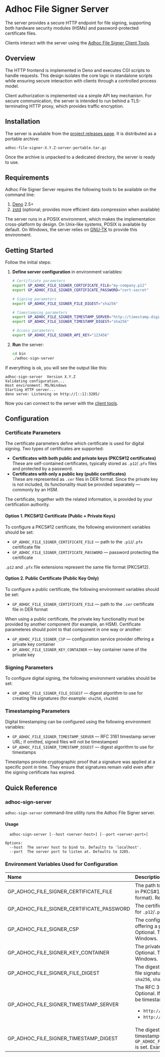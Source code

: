 # Adhoc File Signer Server

The server provides a secure HTTP endpoint for file signing, supporting both
hardware security modules (HSMs) and password-protected certificate files.

Clients interact with the server using the
[Adhoc File Signer Client Tools](https://github.com/gapotchenko/adhoc-file-signer/tree/main/source/client).

## Overview

The HTTP frontend is implemented in Deno and executes CGI scripts to handle
requests. This design isolates the core logic in standalone scripts while
ensuring secure interaction with clients through a controlled process model.

Client authorization is implemented via a simple API key mechanism. For secure
communication, the server is intended to run behind a TLS-terminating HTTP
proxy, which provides traffic encryption.

## Installation

The server is available from the
[project releases page](https://github.com/gapotchenko/adhoc-file-signer/releases).
It is distributed as a portable archive:

```
adhoc-file-signer-X.Y.Z-server-portable.tar.gz
```

Once the archive is unpacked to a dedicated directory, the server is ready to
use.

## Requirements

Adhoc File Signer Server requires the following tools to be available on the
command line:

1. [Deno](https://deno.com/) 2.5+
2. [zstd](https://github.com/facebook/zstd) (optional; provides more efficient
   data compression when available)

The server runs in a POSIX environment, which makes the implementation
cross-platform by design. On Unix-like systems, POSIX is available by default.
On Windows, the server relies on [GNU-TK](https://github.com/gapotchenko/gnu-tk)
to provide this environment.

## Getting Started

Follow the initial steps:

1. **Define server configuration** in environment variables:

   ```sh
   # Certificate parameters
   export GP_ADHOC_FILE_SIGNER_CERTIFICATE_FILE="my-company.p12"
   export GP_ADHOC_FILE_SIGNER_CERTIFICATE_PASSWORD="cert-secret"

   # Signing parameters
   export GP_ADHOC_FILE_SIGNER_FILE_DIGEST="sha256"

   # Timestamping parameters
   export GP_ADHOC_FILE_SIGNER_TIMESTAMP_SERVER="http://timestamp.digicert.com/"
   export GP_ADHOC_FILE_SIGNER_TIMESTAMP_DIGEST="sha256"

   # Access parameters
   export GP_ADHOC_FILE_SIGNER_API_KEY="123456"
   ```

2. **Run** the server:

   ```sh
   cd bin
   ./adhoc-sign-server
   ```

If everything is ok, you will see the output like this:

```
adhoc-sign-server  Version X.Y.Z
Validating configuration...
Host environment: MS/Windows
Starting HTTP server...
deno serve: Listening on http://[::1]:3205/
```

Now you can connect to the server with the
[client tools](https://github.com/gapotchenko/adhoc-file-signer/tree/main/source/client).

## Configuration

### Certificate Parameters

The certificate parameters define which certificate is used for digital signing.
Two types of certificates are supported:

- **Certificates with both public and private keys (PKCS#12 certificates)**\
  These are self-contained certificates, typically stored as `.p12`/`.pfx` files
  and protected by a password.
- **Certificates with only a public key (public certificates)**\
  These are represented as `.cer` files in DER format. Since the private key is
  not included, its functionality must be provided separately — commonly by an
  HSM.

The certificate, together with the related information, is provided by your
certification authority.

#### Option 1. PKCS#12 Certificate (Public + Private Keys)

To configure a PKCS#12 certificate, the following environment variables should
be set:

- `GP_ADHOC_FILE_SIGNER_CERTIFICATE_FILE` — path to the `.p12`/`.pfx`
  certificate file
- `GP_ADHOC_FILE_SIGNER_CERTIFICATE_PASSWORD` — password protecting the
  certificate

`.p12` and `.pfx` file extensions represent the same file format (PKCS#12).

#### Option 2. Public Certificate (Public Key Only)

To configure a public certificate, the following environment variables should be
set:

- `GP_ADHOC_FILE_SIGNER_CERTIFICATE_FILE` — path to the `.cer` certificate file
  in DER format

When using a public certificate, the private key functionality must be provided
by another component (for example, an HSM). Certificate parameteres should point
to that component in one way or another:

- `GP_ADHOC_FILE_SIGNER_CSP` — configuration service provider offering a private
  key container
- `GP_ADHOC_FILE_SIGNER_KEY_CONTAINER` — key container name of the private key

### Signing Parameters

To configure digital signing, the following environment variables should be set:

- `GP_ADHOC_FILE_SIGNER_FILE_DIGEST` — digest algorithm to use for creating file
  signatures (for example: `sha256`, `sha384`)

### Timestamping Parameters

Digital timestamping can be configured using the following environment
variables:

- `GP_ADHOC_FILE_SIGNER_TIMESTAMP_SERVER` — RFC 3161 timestamp server URL; if
  omitted, signed files will not be timestamped
- `GP_ADHOC_FILE_SIGNER_TIMESTAMP_DIGEST` — digest algorithm to use for
  timestamps

Timestamps provide cryptographic proof that a signature was applied at a
specific point in time. They ensure that signatures remain valid even after the
signing certificate has expired.

## Quick Reference

### adhoc-sign-server

`adhoc-sign-server` command-line utility runs the Adhoc File Signer server.

#### Usage

```
  adhoc-sign-server [--host <server-host>] [--port <server-port>]

Options:
  --host  The server host to bind to. Defaults to 'localhost'.
  --port  The server port to listen at. Defaults to 3205.
```

### Environment Variables Used for Configuration

| Name                                      | Description                                                                                                                                                                                         |
| :---------------------------------------- | :-------------------------------------------------------------------------------------------------------------------------------------------------------------------------------------------------- |
| GP_ADHOC_FILE_SIGNER_CERTIFICATE_FILE     | The path to a certificate file (`.p12`/`.pfx` in PKCS#12 format, or `.cer` in DER format). Required.                                                                                                |
| GP_ADHOC_FILE_SIGNER_CERTIFICATE_PASSWORD | The certificate file password. Required for `.p12`/`.pfx` certificate files only.                                                                                                                   |
| GP_ADHOC_FILE_SIGNER_CSP                  | The configuration service provider offering a private key container. Optional. Typically used for HSMs on Windows.                                                                                  |
| GP_ADHOC_FILE_SIGNER_KEY_CONTAINER        | The private key container name. Optional. Typically used for HSMs on Windows.                                                                                                                       |
| GP_ADHOC_FILE_SIGNER_FILE_DIGEST          | The digest algorithm to use for creating file signatures. Required. Examples: `sha256`, `sha384`.                                                                                                   |
| GP_ADHOC_FILE_SIGNER_TIMESTAMP_SERVER     | The RFC 3161 timestamp server URL. Optional. If omitted, signed files will not be timestamped. Examples: <ul><li>`http://timestamp.digicert.com/`</li><li>`http://timestamp.sectigo.com/`</li></ul> |
| GP_ADHOC_FILE_SIGNER_TIMESTAMP_DIGEST     | The digest algorithm to use for timestamps. Optional; required if `GP_ADHOC_FILE_SIGNER_TIMESTAMP_SERVER` is set. Examples: `sha256`, `sha384`.                                                     |
